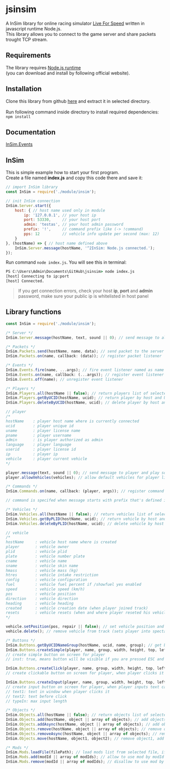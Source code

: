 # jsinsim
A InSim library for online racing simulator [Live For Speed](https://www.lfs.net/) written in javascript runtime Node.js. 
<br/>This library allows you to connect to the game server and share packets trought TCP stream.

## Requirements
The library requires [Node.js runtime](https://nodejs.org/en/) 
<br/>(you can download and install by following official website).

## Installation
Clone this library from github [here](https://github.com/Iamproplayer7/jsinsim/archive/refs/heads/main.zip) and extract it in selected directory. 
<br/><br/>Run following command inside directory to install required dependencies:
<br/>`npm install`

## Documentation
[InSim.Events](https://github.com/Iamproplayer7/jsinsim/blob/main/docs/events.md)

## InSim
This is simple example how to start your first program.<br/>
Create a file named <b>index.js</b> and copy this code there and save it:<br/>
```js
// import InSim library
const InSim = require('./module/insim');

// init InSim connection
InSim.Server.start({
    host: { // host name used only in module
        ip: '127.0.0.1', // your host ip
        port: 53330,     // your host port
        admin: 'testas', // your host admin password
        prefix: '!',     // command prefix like (-> !command)
        pps: 12          // vehicle info update per second (max: 12)
    }
}, (hostName) => { // host name defined above
    InSim.Server.message(hostName, '^2InSim: Node.js connected.');
});
```
Run command `node index.js`. You will see this in terminal:<br/>
```cmd
PS C:\Users\Admin\Documents\GitHub\jsinsim> node index.js
[host] Connecting to ip:port
[host] Connected.
```
> If you get connection errors, check your host <b>ip</b>, <b>port</b> and <b>admin</b> password, make sure your public ip is whitelisted in host panel

## Library functions
```js
const InSim = require('./module/insim');
```
```js
/* Server */
InSim.Server.message(hostName, text, sound || 0); // send message to all players and play sound (optional)
```
```js
/* Packets */
InSim.Packets.send(hostName, name, data); // send packet to the server
InSim.Packets.on(name, callback: (data)); // register packet listener
```
```js
/* Events */
InSim.Events.fire(name, ...args); // fire event listener named as name
InSim.Events.on(name, callback: (...args)); // register event listener
InSim.Events.off(name); // unregister event listener
```
```js
/* Players */
InSim.Players.all(hostName || false); // return players list of selected host (optional)
InSim.Players.getByUCID(hostName, ucid); // return player by host and UCID
InSim.Players.deleteByUCID(hostName, ucid); // delete player by host and UCID

// player
/*
hostName    : player host name where is currently connected
ucid        : player unique id
uname       : player license name
pname       : player username
admin       : is player authorized as admin
language    : player language
userid      : player license id
ip          : player ip
vehicle     : player current vehicle
*/

player.message(text, sound || 0); // send message to player and play sound (optional)
player.allowVehicles(vehicles); // allow default vehicles for player like UF1, XFG...
```
```js
/* Commands */
InSim.Commands.on(name, callback: (player, args)); // register command listener

// command is specifed when message starts with prefix that's defined in config file.
```
```js
/* Vehicles */
InSim.Vehicles.all(hostName || false); // return vehicles list of selected host (optional)
InSim.Vehicles.getByPLID(hostName, ucid); // return vehicle by host and PLID
InSim.Vehicles.deleteByPLID(hostName, ucid); // delete vehicle by host and PLID (not recommended, use vehicle.delete(); instead)

// vehicle
/*
hostName     : vehicle host name where is created
player       : vehicle owner
plid         : vehicle plid
plate        : vehicle number plate
cname        : vehicle name
sname        : vehicle skin name
hmass        : vehicle mass (kg)
htres        : vehicle intake restriction
config       : vehicle configuration 
fuel         : vehicle fuel percent if /showfuel yes enabled
speed        : vehicle speed (km/h)
pos          : vehicle position
direction    : vehicle direction
heading      : vehicle heading
created      : vehicle creation date (when player joined track)
resets       : vehicle resets (when and where player reseted his vehicle)
*/

vehicle.setPosition(pos, repair || false); // set vehicle position and repair it (optional)
vehicle.delete(); // remove vehicle from track (sets player into spectate mode)
```
```js
/* Buttons */
InSim.Buttons.getByUCIDNameGroup(hostName, ucid, name, group); // get button by host, ucid, name and group
InSim.Buttons.createSimple(player, name, group, width, height, top, left, text, style, inst: (default: false)); 
// create simple button on screen for player
// inst: true, means button will be visible if you are pressed ESC and etc.

InSim.Buttons.createClick(player, name, group, width, height, top, left, text, style, inst: (default: false), callback: (player, click)); 
// create clickable button on screen for player, when player clicks it callback will be executed

InSim.Buttons.createInput(player, name, group, width, height, top, left, text1, text2, style, callback: (player, text), typeIn: (default: 95)); 
// create input button on screen for player, when player inputs text callback will be executed
// text1: text in window when player clicks it
// text2: text before click
// typeIn: max input length
```
```js
/* Objects */
InSim.Objects.all(hostName || false); // return objects list of selected host (optional)
InSim.Objects.add(hostName, object || array of objects); // add objects to host
InSim.Objects.addAsync(hostName, object || array of objects); // add objects to host (async function)
InSim.Objects.remove(hostName, object || array of objects); // remove objects from host
InSim.Objects.removeAsync(hostName, object || array of objects); // remove objects from host (async function)
InSim.Objects.move(hostName, object1, object2); // remove object1, add object2
```
```js
/* Mods */
InSim.Mods.loadFile(filePath); // load mods list from selected file, if file is not found function will create and activate file, added and removed mods will be saved and loaded after restart of host
InSim.Mods.add(modId || array of modIds); // allow to use mod by modId or array of modIds
InSim.Mods.remove(modId || array of modIds); // disallow to use mod by modId or array of modIds
```

